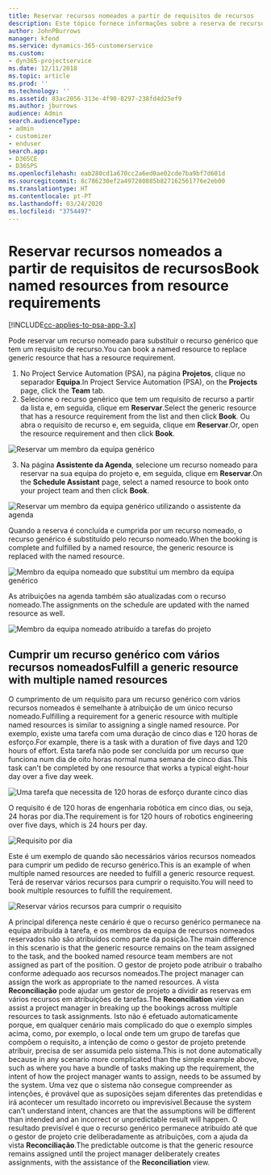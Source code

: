 ```yaml
---
title: Reservar recursos nomeados a partir de requisitos de recursos
description: Este tópico fornece informações sobre a reserva de recursos nomeados para um requisito de recurso genérico.
author: JohnPBurrows
manager: kfend
ms.service: dynamics-365-customerservice
ms.custom:
- dyn365-projectservice
ms.date: 12/11/2018
ms.topic: article
ms.prod: ''
ms.technology: ''
ms.assetid: 83ac2056-313e-4f90-8297-238fd4d25ef9
ms.author: jburrows
audience: Admin
search.audienceType:
- admin
- customizer
- enduser
search.app:
- D365CE
- D365PS
ms.openlocfilehash: eab280cd1a670cc2a6ed0ae02cde7ba9bf7d601d
ms.sourcegitcommit: 8c786230ef2a497280885b827162561776e2eb00
ms.translationtype: HT
ms.contentlocale: pt-PT
ms.lasthandoff: 03/24/2020
ms.locfileid: "3754497"
---
```

# <a name="book-named-resources-from-resource-requirements"></a><span data-ttu-id="993b0-103">Reservar recursos nomeados a partir de requisitos de recursos</span><span class="sxs-lookup"><span data-stu-id="993b0-103">Book named resources from resource requirements</span></span>

[!INCLUDE[cc-applies-to-psa-app-3.x](../includes/cc-applies-to-psa-app-3x.md)]

<span data-ttu-id="993b0-104">Pode reservar um recurso nomeado para substituir o recurso genérico que tem um requisito de recurso.</span><span class="sxs-lookup"><span data-stu-id="993b0-104">You can book a named resource to replace generic resource that has a resource requirement.</span></span>

1. <span data-ttu-id="993b0-105">No Project Service Automation (PSA), na página **Projetos**, clique no separador **Equipa**.</span><span class="sxs-lookup"><span data-stu-id="993b0-105">In Project Service Automation (PSA), on the **Projects** page, click the **Team** tab.</span></span>
2. <span data-ttu-id="993b0-106">Selecione o recurso genérico que tem um requisito de recurso a partir da lista e, em seguida, clique em **Reservar**.</span><span class="sxs-lookup"><span data-stu-id="993b0-106">Select the generic resource that has a resource requirement from the list and then click **Book**.</span></span> <span data-ttu-id="993b0-107">Ou abra o requisito de recurso e, em seguida, clique em **Reservar**.</span><span class="sxs-lookup"><span data-stu-id="993b0-107">Or, open the resource requirement and then click **Book**.</span></span>


![Reservar um membro da equipa genérico](media/RM-how-to-14.png)


3. <span data-ttu-id="993b0-109">Na página **Assistente da Agenda**, selecione um recurso nomeado para reservar na sua equipa do projeto e, em seguida, clique em **Reservar**.</span><span class="sxs-lookup"><span data-stu-id="993b0-109">On the **Schedule Assistant** page, select a named resource to book onto your project team and then click **Book**.</span></span>

![Reservar um membro da equipa genérico utilizando o assistente da agenda](media/RM-how-to-15.png)

<span data-ttu-id="993b0-111">Quando a reserva é concluída e cumprida por um recurso nomeado, o recurso genérico é substituído pelo recurso nomeado.</span><span class="sxs-lookup"><span data-stu-id="993b0-111">When the booking is complete and fulfilled by a named resource, the generic resource is replaced with the named resource.</span></span>

![Membro da equipa nomeado que substitui um membro da equipa genérico](media/RM-how-to-16.png)

<span data-ttu-id="993b0-113">As atribuições na agenda também são atualizadas com o recurso nomeado.</span><span class="sxs-lookup"><span data-stu-id="993b0-113">The assignments on the schedule are updated with the named resource as well.</span></span>

![Membro da equipa nomeado atribuído a tarefas do projeto](media/RM-how-to-17.png)

## <a name="fulfill-a-generic-resource-with-multiple-named-resources"></a><span data-ttu-id="993b0-115">Cumprir um recurso genérico com vários recursos nomeados</span><span class="sxs-lookup"><span data-stu-id="993b0-115">Fulfill a generic resource with multiple named resources</span></span>
<span data-ttu-id="993b0-116">O cumprimento de um requisito para um recurso genérico com vários recursos nomeados é semelhante à atribuição de um único recurso nomeado.</span><span class="sxs-lookup"><span data-stu-id="993b0-116">Fulfilling a requirement for a generic resource with multiple named resources is similar to assigning a single named resource.</span></span> <span data-ttu-id="993b0-117">Por exemplo, existe uma tarefa com uma duração de cinco dias e 120 horas de esforço.</span><span class="sxs-lookup"><span data-stu-id="993b0-117">For example, there is a task with a duration of five days and 120 hours of effort.</span></span> <span data-ttu-id="993b0-118">Esta tarefa não pode ser concluída por um recurso que funciona num dia de oito horas normal numa semana de cinco dias.</span><span class="sxs-lookup"><span data-stu-id="993b0-118">This task can't be completed by one resource that works a typical eight-hour day over a five day week.</span></span> 

![Uma tarefa que necessita de 120 horas de esforço durante cinco dias](media/RM-how-to-21.png)

<span data-ttu-id="993b0-120">O requisito é de 120 horas de engenharia robótica em cinco dias, ou seja, 24 horas por dia.</span><span class="sxs-lookup"><span data-stu-id="993b0-120">The requirement is for 120 hours of robotics engineering over five days, which is 24 hours per day.</span></span>

![Requisito por dia](media/RM-how-to-22.png)

<span data-ttu-id="993b0-122">Este é um exemplo de quando são necessários vários recursos nomeados para cumprir um pedido de recurso genérico.</span><span class="sxs-lookup"><span data-stu-id="993b0-122">This is an example of when multiple named resources are needed to fulfill a generic resource request.</span></span> <span data-ttu-id="993b0-123">Terá de reservar vários recursos para cumprir o requisito.</span><span class="sxs-lookup"><span data-stu-id="993b0-123">You will need to book multiple resources to fulfill the requirement.</span></span>

![Reservar vários recursos para cumprir o requisito](media/RM-how-to-23.png)

<span data-ttu-id="993b0-125">A principal diferença neste cenário é que o recurso genérico permanece na equipa atribuída à tarefa, e os membros da equipa de recursos nomeados reservados não são atribuídos como parte da posição.</span><span class="sxs-lookup"><span data-stu-id="993b0-125">The main difference in this scenario is that the generic resource remains on the team assigned to the task, and the booked named resource team members are not assigned as part of the position.</span></span> <span data-ttu-id="993b0-126">O gestor de projeto pode atribuir o trabalho conforme adequado aos recursos nomeados.</span><span class="sxs-lookup"><span data-stu-id="993b0-126">The project manager can assign the work as appropriate to the named resources.</span></span> <span data-ttu-id="993b0-127">A vista **Reconciliação** pode ajudar um gestor de projeto a dividir as reservas em vários recursos em atribuições de tarefas.</span><span class="sxs-lookup"><span data-stu-id="993b0-127">The **Reconciliation** view can assist a project manager in breaking up the bookings across multiple resources to task assignments.</span></span> <span data-ttu-id="993b0-128">Isto não é efetuado automaticamente porque, em qualquer cenário mais complicado do que o exemplo simples acima, como, por exemplo, o local onde tem um grupo de tarefas que compõem o requisito, a intenção de como o gestor de projeto pretende atribuir, precisa de ser assumida pelo sistema.</span><span class="sxs-lookup"><span data-stu-id="993b0-128">This is not done automatically because in any scenario more complicated than the simple example above, such as where you have a bundle of tasks making up the requirement, the intent of how the project manager wants to assign, needs to be assumed by the system.</span></span> <span data-ttu-id="993b0-129">Uma vez que o sistema não consegue compreender as intenções, é provável que as suposições sejam diferentes das pretendidas e irá acontecer um resultado incorreto ou imprevisível.</span><span class="sxs-lookup"><span data-stu-id="993b0-129">Because the system can't understand intent, chances are that the assumptions will be different than intended and an incorrect or unpredictable result will happen.</span></span> <span data-ttu-id="993b0-130">O resultado previsível é que o recurso genérico permanece atribuído até que o gestor de projeto crie deliberadamente as atribuições, com a ajuda da vista **Reconciliação**.</span><span class="sxs-lookup"><span data-stu-id="993b0-130">The predictable outcome is that the generic resource remains assigned until the project manager deliberately creates assignments, with the assistance of the **Reconciliation** view.</span></span>


